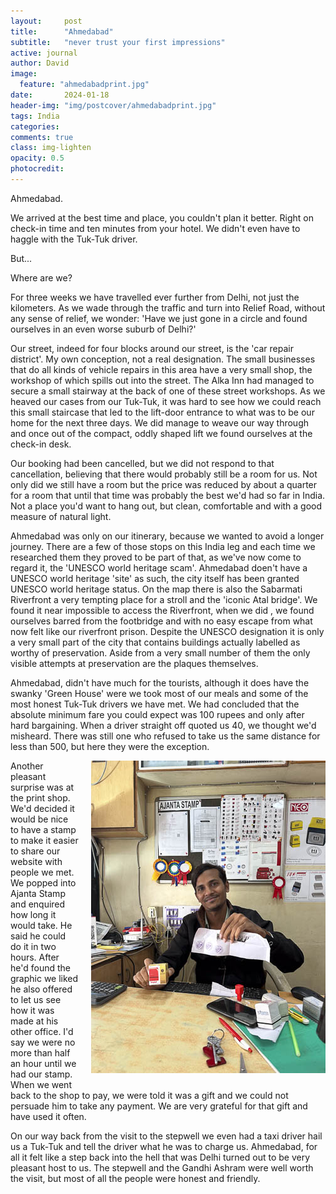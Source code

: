 ```yaml
---
layout:     post
title:      "Ahmedabad"
subtitle:   "never trust your first impressions"
active: journal
author: David
image:
  feature: "ahmedabadprint.jpg"
date:       2024-01-18
header-img: "img/postcover/ahmedabadprint.jpg"
tags: India
categories: 
comments: true
class: img-lighten 
opacity: 0.5
photocredit:
---
```


Ahmedabad.

We arrived at the best time and place, you couldn't plan it better. Right on check-in time and ten minutes from your hotel. We didn't even have to haggle with the Tuk-Tuk driver.

But...

Where are we?

For three weeks we have travelled ever further from Delhi, not just the kilometers. As we wade through the traffic and turn into Relief Road, without any sense of relief, we wonder: 'Have we just gone in a circle and found ourselves in an even worse suburb of Delhi?'

Our street, indeed for four blocks around our street, is the 'car repair district'. My own conception, not a real designation. The small businesses that do all kinds of vehicle repairs in this area have a very small shop, the workshop of which spills out into the street. The Alka Inn had managed to secure a small stairway at the back of one of these street workshops. As we heaved our cases from our Tuk-Tuk, it was hard to see how we could reach this small staircase that led to the lift-door entrance to what was to be our home for the next three days. We did manage to weave our way through and once out of the compact, oddly shaped lift we found ourselves at the check-in desk.

Our booking had been cancelled, but we did not respond to that cancellation, believing that there would probably still be a room for us. Not only did we still have a room but the price was reduced by about a quarter for a room that until that time was probably the best we'd had so far in India. Not a place you'd want to hang out, but clean, comfortable and with a good measure of natural light.

Ahmedabad was only on our itinerary, because we wanted to avoid a longer journey. There are a few of those stops on this India leg and each time we researched them they proved to be part of that, as we've now come to regard it, the 'UNESCO world heritage scam'. Ahmedabad doen't have a UNESCO world heritage 'site' as such, the city itself has been granted UNESCO world heritage status. On the map there is also the Sabarmati Riverfront a very tempting place for a stroll and the 'iconic Atal bridge'. We found it near impossible to access the Riverfront, when we did , we found ourselves barred from the footbridge and with no easy escape from what now felt like our riverfront prison. Despite the UNESCO designation it is only a very small part of the city that contains buildings actually labelled as worthy of preservation. Aside from a very small number of them the only visible attempts at preservation are the plaques themselves.

Ahmedabad, didn't have much for the tourists, although it does have the swanky 'Green House' were we took most of our meals and some of the most honest Tuk-Tuk drivers we have met. We had concluded that the absolute minimum fare you could expect was 100 rupees and only after hard bargaining. When a driver straight off quoted us 40, we thought we'd misheard. There was still one who refused to take us the same distance for less than 500, but here they were the exception.

<style>
img {
  float: right;
  margin: 0px 0px 15px 20px;
}
</style> 
<img src="/img/postbody/printman.jpg">
Another pleasant surprise was at the print shop. We'd decided it would be nice to have a stamp to make it easier to share our website with people we met. We popped into Ajanta Stamp and enquired how long it would take. He said he could do it in two hours. After he'd found the graphic we liked he also offered to let us see how it was made at his other office. I'd say we were no more than half an hour until we had our stamp. When we went back to the shop to pay, we were told it was a gift and we could not persuade him to take any payment. We are very grateful for that gift and have used it often.

On our way back from the visit to the stepwell we even had a taxi driver hail us a Tuk-Tuk and tell the driver what he was to charge us. Ahmedabad, for all it felt like a step back into the hell that was Delhi turned out to be very pleasant host to us. The stepwell and the Gandhi Ashram were well worth the visit, but most of all the people were honest and friendly.

 










